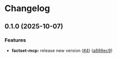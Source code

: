 # Changelog

## 0.1.0 (2025-10-07)


### Features

* **factset-mcp:** release new version ([#4](https://github.com/vabatta/test-release-please/issues/4)) ([a886ec9](https://github.com/vabatta/test-release-please/commit/a886ec93c56a7be96ebf0bfa39e5dc8b371a8dbe))
